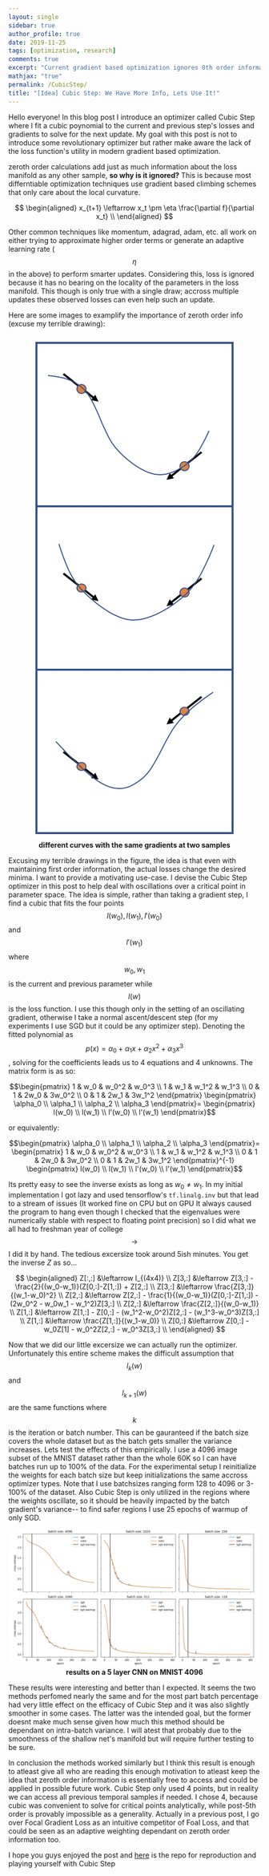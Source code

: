 ```yaml
---
layout: single
sidebar: true
author_profile: true
date: 2019-11-25
tags: [optimization, research]
comments: true
excerpt: "Current gradient based optimization ignores 0th order information. In this post I want to motivate others to try utilizing it."
mathjax: "true"
permalink: /CubicStep/
title: "[Idea] Cubic Step: We Have More Info, Lets Use It!"
---   
```


Hello everyone! In this blog post I introduce an optimizer called Cubic Step where I fit a cubic poynomial to the current and previous step's losses and gradients to solve for the next update. My goal with this post is not to introduce some revolutionary optimizer but rather make aware the lack of the loss function's utility in modern gradient based optimization.   

zeroth order calculations add just as much information about the loss manifold as any other sample, **so why is it ignored?** This is because most differntiable optimization techniques use gradient based climbing schemes that only care about the local curvature. 

$$
\begin{aligned}
x_{t+1} \leftarrow x_t \pm \eta \frac{\partial f}{\partial x_t} \\
\end{aligned}
$$

Other common techniques like momentum, adagrad, adam, etc. all work on either trying to approximate higher order terms or generate an adaptive learning rate ($$\eta$$ in the above) to perform smarter updates. Considering this, loss is ignored because it has no bearing on the locality of the parameters in the loss manifold. This though is only true with a single draw; accross multiple updates these observed losses can even help such an update.  

Here are some images to examplify the importance of zeroth order info (excuse my terrible drawing):
<p align="center">
  <img src="/images/CubicStep/example_curves.png">
  <br><b>different curves with the same gradients at two samples</b>
</p>  


Excusing my terrible drawings in the figure, the idea is that even with maintaining first order information, the actual losses change the desired minima. I want to provide a motivating use-case. I devise the Cubic Step optimizer in this post to help deal with oscillations over a critical point in parameter space. The idea is simple, rather than taking a gradient step, I find a cubic that fits the four points $$l(w_0), l(w_1), l'(w_0)$$ and $$l'(w_1)$$ where $$w_0,w_1$$ is the current and previous parameter while $$l(w)$$ is the loss function. I use this though only in the setting of an oscillating gradient, otherwise I take a normal ascent/descent step (for my experiments I use SGD but it could be any optimizer step). Denoting the fitted polynomial as $$p(x) = \alpha_0 + \alpha_1 x + \alpha_2 x^2 + \alpha_3 x^3$$, solving for the coefficients leads us to 4 equations and 4 unknowns. The matrix form is as so:


$$\begin{pmatrix} 1 & w_0 & w_0^2 & w_0^3 \\ 
                1 & w_1 & w_1^2 & w_1^3 \\ 
                0 & 1 & 2w_0 & 3w_0^2 \\ 
                0 & 1 & 2w_1 & 3w_1^2 \end{pmatrix}
\begin{pmatrix} \alpha_0 \\ 
                \alpha_1 \\ 
                \alpha_2 \\ 
                \alpha_3 \end{pmatrix}=
\begin{pmatrix} l(w_0) \\ 
                l(w_1) \\ 
                l'(w_0) \\ 
                l'(w_1) \end{pmatrix}$$  
                
or equivalently:

$$\begin{pmatrix} \alpha_0 \\ 
                  \alpha_1 \\ 
                  \alpha_2 \\ 
                  \alpha_3 \end{pmatrix}=
\begin{pmatrix} 1 & w_0 & w_0^2 & w_0^3 \\ 
                1 & w_1 & w_1^2 & w_1^3 \\ 
                0 & 1 & 2w_0 & 3w_0^2 \\ 
                0 & 1 & 2w_1 & 3w_1^2 \end{pmatrix}^{-1}
\begin{pmatrix} l(w_0) \\ 
                l(w_1) \\ 
                l'(w_0) \\ 
                l'(w_1) \end{pmatrix}$$  
                

Its pretty easy to see the inverse exists as long as $w_0 \neq w_1$. In my initial implementation I got lazy and used tensorflow's `tf.linalg.inv` but that lead to a stream of issues (It worked fine on CPU but on GPU It always caused the program to hang even though I checked that the eigenvalues were numerically stable with respect to floating point precision) so I did what we all had to freshman year of college $$\rightarrow$$ I did it by hand. The tedious excersize took around 5ish minutes. You get the inverse $Z$ as so...

$$
\begin{aligned}
Z[:,:] &\leftarrow I_{(4x4)} \\
Z[3,:] &\leftarrow Z[3,:] - \frac{2}{(w_0-w_1)}(Z[0,:]-Z[1,:]) + Z[2,:] \\
Z[3,:] &\leftarrow \frac{Z[3,:]}{(w_1-w_0)^2} \\
Z[2,:] &\leftarrow Z[2,:] - \frac{1}{(w_0-w_1)}(Z[0,:]-Z[1,:]) - (2w_0^2 - w_0w_1 - w_1^2)Z[3,:] \\
Z[2,:] &\leftarrow \frac{Z[2,:]}{(w_0-w_1)} \\
Z[1,:] &\leftarrow Z[1,:] - Z[0,:] - (w_1^2-w_0^2)Z[2,:] - (w_1^3-w_0^3)Z[3,:] \\
Z[1,:] &\leftarrow \frac{Z[1,:]}{(w_1-w_0)} \\
Z[0,:] &\leftarrow Z[0,:] - w_0Z[1] - w_0^2Z[2,:] - w_0^3Z[3,:] \\
\end{aligned}
$$

Now that we did our little excersize we can actually run the optimizer. Unfortunately this entire scheme makes the difficult assumption that $$l_k(w)$$ and $$l_{k+1}(w)$$ are the same functions where $$k$$ is the iteration or batch number. This can be gauranteed if the batch size covers the whole dataset but as the batch gets smaller the variance increases. Lets test the effects of this empirically. I use a 4096 image subset of the MNIST dataset rather than the whole 60K so I can have batches run up to 100% of the data. For the experimental setup I reinitialize the weights for each batch size but keep initializations the same accross optimizer types. Note that I use batchsizes ranging form 128 to 4096 or 3-100% of the dataset. Also Cubic Step is only utilized in the regions where the weights oscillate, so it should be heavily impacted by the batch gradient's variance-- to find safer regions I use 25 epochs of warmup of only SGD. 

<p align="center">
  <img src="/images/CubicStep/mnist_results.png">
  <br><b>results on a 5 layer CNN on MNIST 4096</b>
</p>  

These results were interesting and better than I expected. It seems the two methods perfomed nearly the same and for the most part batch percentage had very little effect on the efficacy of Cubic Step and it was also slightly smoother in some cases. The latter was the intended goal, but the former doesnt make much sense given how much this method should be dependant on intra-batch variance. I will atest that probably due to the smoothness of the shallow net's manifold but will require further testing to be sure.  

In conclusion the methods worked similarly but I think this result is enough to atleast give all who are reading this enough motivation to atleast keep the idea that zeroth order information is essentially free to access and could be applied in possible future work. Cubic Step only used 4 points, but in reality we can access all previous temporal samples if needed. I chose 4, because cubic was convenient to solve for critical points analytically, while post-5th order is provably impossible as a generality. Actually in a previous post, I go over Focal Gradient Loss as an intuitive competitor of Foal Loss, and that could be seen as an adaptive weighting dependant on zeroth order information too.

I hope you guys enjoyed the post and [here](https://github.com/mshlis/CubicStep) is the repo for reproduction and playing yourself with Cubic Step